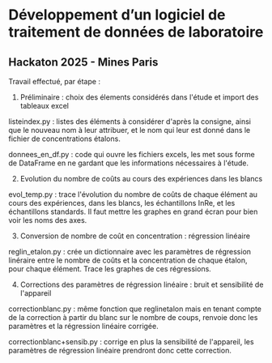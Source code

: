 # Développement d’un logiciel de traitement de données de laboratoire
## Hackaton 2025 - Mines Paris

Travail effectué, par étape :

1. Préliminaire : choix des élements considérés dans l'étude et import des tableaux excel

listeindex.py : listes des éléments à considérer d'après la consigne, ainsi que le nouveau nom à leur attribuer, et le nom qui leur est donné dans le fichier de concentrations étalons.

donnees_en_df.py : code qui ouvre les fichiers excels, les met sous forme de DataFrame en ne gardant que les informations nécessaires à l'étude.

2. Evolution du nombre de coûts au cours des expériences dans les blancs

evol_temp.py : trace l'évolution du nombre de coûts de chaque élément au cours des expériences, dans les blancs, les échantillons InRe, et les échantillons standards. Il faut mettre les graphes en grand écran pour bien voir les noms des axes.

3. Conversion de nombre de coût en concentration : régression linéaire

reglin_etalon.py : crée un dictionnaire avec les paramètres de régression linéraire entre le nombre de coûts et la concentration de chaque étalon, pour chaque élément.  Trace les graphes de ces régressions.

4. Corrections des paramètres de régression linéaire : bruit et sensibilité de l'appareil

correctionblanc.py : même fonction que reglinetalon mais en tenant compte de la correction à partir du blanc sur le nombre de coups, renvoie donc les paramètres et la régression linéaire corrigée.

correctionblanc+sensib.py : corrige en plus la sensibilité de l'appareil, les paramètres de régression linéaire prendront donc cette correction.

